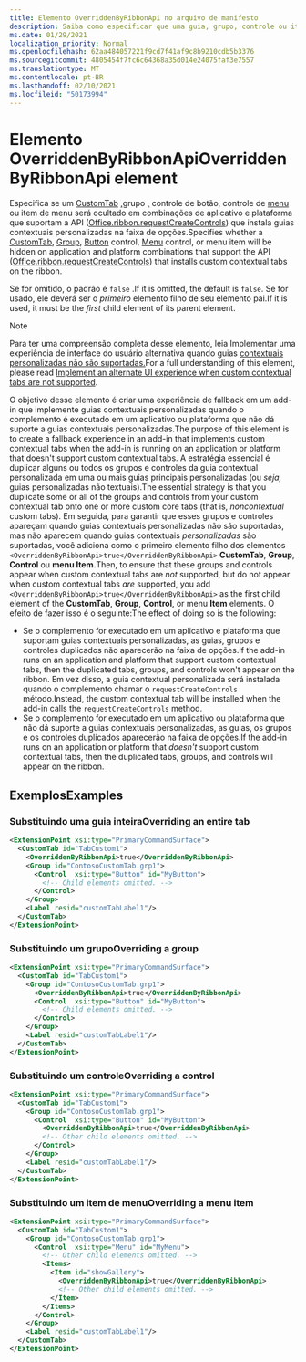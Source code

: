 ```yaml
---
title: Elemento OverriddenByRibbonApi no arquivo de manifesto
description: Saiba como especificar que uma guia, grupo, controle ou item de menu personalizado não deve aparecer quando também faz parte de uma guia contextual personalizada.
ms.date: 01/29/2021
localization_priority: Normal
ms.openlocfilehash: 62aa484057221f9cd7f41af9c8b9210cdb5b3376
ms.sourcegitcommit: 4805454f7fc6c64368a35d014e24075faf3e7557
ms.translationtype: MT
ms.contentlocale: pt-BR
ms.lasthandoff: 02/10/2021
ms.locfileid: "50173994"
---
```

# <a name="overriddenbyribbonapi-element"></a><span data-ttu-id="43ae0-103">Elemento OverriddenByRibbonApi</span><span class="sxs-lookup"><span data-stu-id="43ae0-103">OverriddenByRibbonApi element</span></span>

<span data-ttu-id="43ae0-104">Especifica se um [CustomTab](customtab.md) [,](group.md)grupo [,](control.md#button-control) controle de botão, controle de [menu](control.md#menu-dropdown-button-controls) ou item de menu será ocultado em combinações de aplicativo e plataforma que suportam a API ([Office.ribbon.requestCreateControls](/javascript/api/office/office.ribbon?view=common-js&preserve-view=true#requestCreateControls-tabDefinition-)) que instala guias contextuais personalizadas na faixa de opções.</span><span class="sxs-lookup"><span data-stu-id="43ae0-104">Specifies whether a [CustomTab](customtab.md), [Group](group.md), [Button](control.md#button-control) control, [Menu](control.md#menu-dropdown-button-controls) control, or menu item will be hidden on application and platform combinations that support the API ([Office.ribbon.requestCreateControls](/javascript/api/office/office.ribbon?view=common-js&preserve-view=true#requestCreateControls-tabDefinition-)) that installs custom contextual tabs on the ribbon.</span></span>

<span data-ttu-id="43ae0-105">Se for omitido, o padrão é `false` .</span><span class="sxs-lookup"><span data-stu-id="43ae0-105">If it is omitted, the default is `false`.</span></span> <span data-ttu-id="43ae0-106">Se for usado, ele deverá ser o *primeiro* elemento filho de seu elemento pai.</span><span class="sxs-lookup"><span data-stu-id="43ae0-106">If it is used, it must be the *first* child element of its parent element.</span></span>

> [!NOTE]
> <span data-ttu-id="43ae0-107">Para ter uma compreensão completa desse elemento, leia Implementar uma experiência de interface do usuário alternativa quando guias [contextuais personalizadas não são suportadas.](../../design/contextual-tabs.md#implement-an-alternate-ui-experience-when-custom-contextual-tabs-are-not-supported)</span><span class="sxs-lookup"><span data-stu-id="43ae0-107">For a full understanding of this element, please read [Implement an alternate UI experience when custom contextual tabs are not supported](../../design/contextual-tabs.md#implement-an-alternate-ui-experience-when-custom-contextual-tabs-are-not-supported).</span></span>

<span data-ttu-id="43ae0-108">O objetivo desse elemento é criar uma experiência de fallback em um add-in que implemente guias contextuais personalizadas quando o complemento é executado em um aplicativo ou plataforma que não dá suporte a guias contextuais personalizadas.</span><span class="sxs-lookup"><span data-stu-id="43ae0-108">The purpose of this element is to create a fallback experience in an add-in that implements custom contextual tabs when the add-in is running on an application or platform that doesn't support custom contextual tabs.</span></span> <span data-ttu-id="43ae0-109">A estratégia essencial é duplicar alguns ou todos os grupos e controles da guia contextual personalizada em uma ou mais guias principais personalizadas (ou *seja,* guias personalizadas não textuais).</span><span class="sxs-lookup"><span data-stu-id="43ae0-109">The essential strategy is that you duplicate some or all of the groups and controls from your custom contextual tab onto one or more custom core tabs (that is, *noncontextual* custom tabs).</span></span> <span data-ttu-id="43ae0-110">Em seguida, para garantir que esses grupos e  controles apareçam quando guias contextuais personalizadas não são suportadas, mas não aparecem quando guias contextuais *personalizadas* são suportadas, você adiciona como o primeiro elemento filho dos elementos `<OverriddenByRibbonApi>true</OverriddenByRibbonApi>` **CustomTab**, **Group**, **Control** ou **menu Item.**</span><span class="sxs-lookup"><span data-stu-id="43ae0-110">Then, to ensure that these groups and controls appear when custom contextual tabs are *not* supported, but do not appear when custom contextual tabs *are* supported, you add `<OverriddenByRibbonApi>true</OverriddenByRibbonApi>` as the first child element of the **CustomTab**, **Group**, **Control**, or menu **Item** elements.</span></span> <span data-ttu-id="43ae0-111">O efeito de fazer isso é o seguinte:</span><span class="sxs-lookup"><span data-stu-id="43ae0-111">The effect of doing so is the following:</span></span>

- <span data-ttu-id="43ae0-112">Se o complemento for executado em um aplicativo e plataforma que suportam guias contextuais personalizadas, as guias, grupos e controles duplicados não aparecerão na faixa de opções.</span><span class="sxs-lookup"><span data-stu-id="43ae0-112">If the add-in runs on an application and platform that support custom contextual tabs, then the duplicated tabs, groups, and controls won't appear on the ribbon.</span></span> <span data-ttu-id="43ae0-113">Em vez disso, a guia contextual personalizada será instalada quando o complemento chamar o `requestCreateControls` método.</span><span class="sxs-lookup"><span data-stu-id="43ae0-113">Instead, the custom contextual tab will be installed when the add-in calls the `requestCreateControls` method.</span></span>
- <span data-ttu-id="43ae0-114">Se o complemento for executado em  um aplicativo ou plataforma que não dá suporte a guias contextuais personalizadas, as guias, os grupos e os controles duplicados aparecerão na faixa de opções.</span><span class="sxs-lookup"><span data-stu-id="43ae0-114">If the add-in runs on an application or platform that *doesn't* support custom contextual tabs, then the duplicated tabs, groups, and controls will appear on the ribbon.</span></span>

## <a name="examples"></a><span data-ttu-id="43ae0-115">Exemplos</span><span class="sxs-lookup"><span data-stu-id="43ae0-115">Examples</span></span>

### <a name="overriding-an-entire-tab"></a><span data-ttu-id="43ae0-116">Substituindo uma guia inteira</span><span class="sxs-lookup"><span data-stu-id="43ae0-116">Overriding an entire tab</span></span>

```xml
<ExtensionPoint xsi:type="PrimaryCommandSurface">
  <CustomTab id="TabCustom1">
    <OverriddenByRibbonApi>true</OverriddenByRibbonApi>
    <Group id="ContosoCustomTab.grp1">
      <Control  xsi:type="Button" id="MyButton">
        <!-- Child elements omitted. -->
      </Control>
    </Group>
    <Label resid="customTabLabel1"/>
  </CustomTab>
</ExtensionPoint>
```

### <a name="overriding-a-group"></a><span data-ttu-id="43ae0-117">Substituindo um grupo</span><span class="sxs-lookup"><span data-stu-id="43ae0-117">Overriding a group</span></span>

```xml
<ExtensionPoint xsi:type="PrimaryCommandSurface">
  <CustomTab id="TabCustom1">
    <Group id="ContosoCustomTab.grp1">
      <OverriddenByRibbonApi>true</OverriddenByRibbonApi>
      <Control  xsi:type="Button" id="MyButton">
        <!-- Child elements omitted. -->
      </Control>
    </Group>
    <Label resid="customTabLabel1"/>
  </CustomTab>
</ExtensionPoint>
```

### <a name="overriding-a-control"></a><span data-ttu-id="43ae0-118">Substituindo um controle</span><span class="sxs-lookup"><span data-stu-id="43ae0-118">Overriding a control</span></span>

```xml
<ExtensionPoint xsi:type="PrimaryCommandSurface">
  <CustomTab id="TabCustom1">
    <Group id="ContosoCustomTab.grp1">
      <Control  xsi:type="Button" id="MyButton">
        <OverriddenByRibbonApi>true</OverriddenByRibbonApi>
        <!-- Other child elements omitted. -->
      </Control>
    </Group>
    <Label resid="customTabLabel1"/>
  </CustomTab>
</ExtensionPoint>
```

### <a name="overriding-a-menu-item"></a><span data-ttu-id="43ae0-119">Substituindo um item de menu</span><span class="sxs-lookup"><span data-stu-id="43ae0-119">Overriding a menu item</span></span>


```xml
<ExtensionPoint xsi:type="PrimaryCommandSurface">
  <CustomTab id="TabCustom1">
    <Group id="ContosoCustomTab.grp1">
      <Control  xsi:type="Menu" id="MyMenu">
        <!-- Other child elements omitted. -->
        <Items>
          <Item id="showGallery">
            <OverriddenByRibbonApi>true</OverriddenByRibbonApi>
            <!-- Other child elements omitted. -->
          </Item>
        </Items>
      </Control>
    </Group>
    <Label resid="customTabLabel1"/>
  </CustomTab>
</ExtensionPoint>
```
